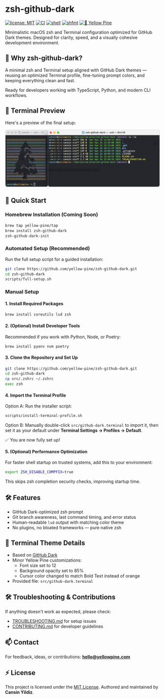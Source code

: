 # zsh-github-dark

[![license: MIT](https://img.shields.io/badge/license-MIT-blue.svg)](LICENSE)
[![CI](https://github.com/yellow-pine/zsh-github-dark/actions/workflows/ci.yml/badge.svg)](https://github.com/yellow-pine/zsh-github-dark/actions/workflows/ci.yml)
[![shell](https://img.shields.io/badge/shell-zsh-green.svg)](https://www.zsh.org/)
[![shfmt](https://img.shields.io/badge/code%20style-shfmt-1abc9c.svg)](https://github.com/mvdan/sh)
[![💛 Yellow Pine](https://img.shields.io/badge/%F0%9F%92%9B%20Yellow%20Pine-gray.svg)](https://github.com/yellow-pine)

Minimalistic macOS zsh and Terminal configuration optimized for GitHub Dark themes.
Designed for clarity, speed, and a visually cohesive development environment.

## 🎯 Why zsh-github-dark?

A minimal zsh and Terminal setup aligned with GitHub Dark themes — reusing an
optimized Terminal profile, fine-tuning prompt colors, and keeping everything
clean and fast.

Ready for developers working with TypeScript, Python, and modern CLI workflows.

## 🎨 Terminal Preview

Here's a preview of the final setup:

![Terminal Preview](assets/terminal-preview.png)

## 🚀 Quick Start

### Homebrew Installation (Coming Soon)

```bash
brew tap yellow-pine/tap
brew install zsh-github-dark
zsh-github-dark-init
```

### Automated Setup (Recommended)

Run the full setup script for a guided installation:

```bash
git clone https://github.com/yellow-pine/zsh-github-dark.git
cd zsh-github-dark
scripts/full-setup.sh
```

### Manual Setup

#### 1. Install Required Packages

```bash
brew install coreutils lsd zsh
```

#### 2. (Optional) Install Developer Tools

Recommended if you work with Python, Node, or Poetry:

```bash
brew install pyenv nvm poetry
```

#### 3. Clone the Repository and Set Up

```bash
git clone https://github.com/yellow-pine/zsh-github-dark.git
cd zsh-github-dark
cp src/.zshrc ~/.zshrc
exec zsh
```

#### 4. Import the Terminal Profile

Option A: Run the installer script:
```bash
scripts/install-terminal-profile.sh
```

Option B: Manually double-click `src/github-dark.terminal` to import it, then set
it as your default under **Terminal Settings → Profiles → Default**.

✅ You are now fully set up!

#### 5. (Optional) Performance Optimization

For faster shell startup on trusted systems, add this to your environment:

```bash
export ZSH_DISABLE_COMPFIX=true
```

This skips zsh completion security checks, improving startup time.

## 🛠 Features

- GitHub Dark-optimized zsh prompt
- Git branch awareness, last command timing, and error status
- Human-readable `lsd` output with matching color theme
- No plugins, no bloated frameworks — pure native zsh

## 🎨 Terminal Theme Details

- Based on [GitHub Dark](https://terminalcolors.com/themes/github/dark/)
- Minor Yellow Pine customizations:
  - Font size set to 12
  - Background opacity set to 85%
  - Cursor color changed to match Bold Text instead of orange
- Provided file: `src/github-dark.terminal`

## 🛠 Troubleshooting & Contributions

If anything doesn't work as expected, please check:

- [TROUBLESHOOTING.md](TROUBLESHOOTING.md) for setup issues
- [CONTRIBUTING.md](CONTRIBUTING.md) for developer guidelines

## 📫 Contact

For feedback, ideas, or contributions:
**<hello@yellowpine.com>**

## ⚡ License

This project is licensed under the [MIT License](LICENSE).
Authored and maintained by **Cansin Yildiz**.

